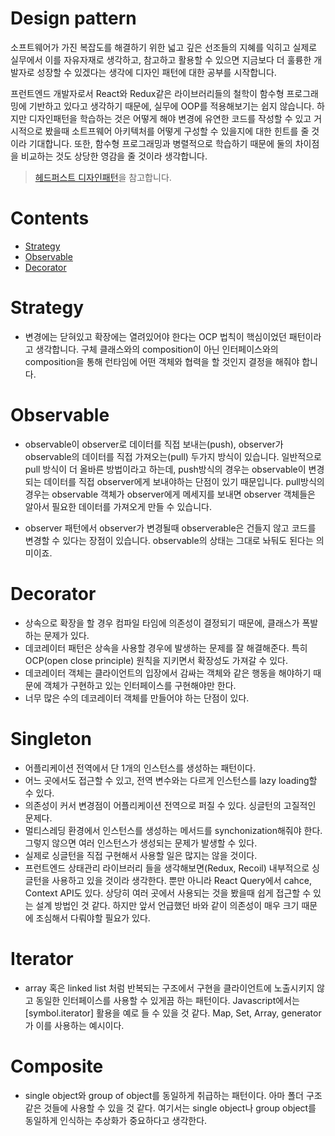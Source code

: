 # Design pattern

소프트웨어가 가진 복잡도를 해결하기 위한 넓고 깊은 선조들의 지혜를 익히고 실제로 실무에서 이를 자유자재로 생각하고, 참고하고 활용할 수 있으면
지금보다 더 훌륭한 개발자로 성장할 수 있겠다는 생각에 디자인 패턴에 대한 공부를 시작합니다.

프런트엔드 개발자로서 React와 Redux같은 라이브러리들의 철학이 함수형 프로그래밍에 기반하고 있다고 생각하기 때문에, 실무에 OOP를 적용해보기는 쉽지 않습니다.
하지만 디자인패턴을 학습하는 것은 어떻게 해야 변경에 유연한 코드를 작성할 수 있고 거시적으로 봤을때 소트프웨어 아키텍처를 어떻게 구성할 수 있을지에 대한 힌트를 줄 것이라 기대합니다.
또한, 함수형 프로그래밍과 병렬적으로 학습하기 때문에 둘의 차이점을 비교하는 것도 상당한 영감을 줄 것이라 생각합니다.

> [헤드퍼스트 디자인패턴](https://www.aladin.co.kr/shop/wproduct.aspx?ItemId=290892473)을 참고합니다.

# Contents

- [Strategy](#strategy)
- [Observable](#observable)
- [Decorator](#decorator)

# Strategy

- 변경에는 닫혀있고 확장에는 열려있어야 한다는 OCP 법칙이 핵심이었던 패턴이라고 생각합니다. 구체 클래스와의 composition이 아닌 인터페이스와의 composition을 통해 런타임에 어떤 객체와 협력을 할 것인지 결정을 해줘야 합니다.

# Observable

- observable이 observer로 데이터를 직접 보내는(push), observer가 observable의 데이터를 직접 가져오는(pull) 두가지 방식이 있습니다.
  일반적으로 pull 방식이 더 올바른 방법이라고 하는데, push방식의 경우는 observable이 변경되는 데이터를 직접 observer에게 보내야하는 단점이 있기 때문입니다.
  pull방식의 경우는 observable 객체가 observer에게 메세지를 보내면 observer 객체들은 알아서 필요한 데이터를 가져오게 만들 수 있습니다.

- observer 패턴에서 observer가 변경될때 observerable은 건들지 않고 코드를 변경할 수 있다는 장점이 있습니다. observable의 상태는 그대로 놔둬도 된다는 의미이죠.

# Decorator

- 상속으로 확장을 할 경우 컴파일 타임에 의존성이 결정되기 때문에, 클래스가 폭발하는 문제가 있다.
- 데코레이터 패턴은 상속을 사용할 경우에 발생하는 문제를 잘 해결해준다. 특히 OCP(open close principle) 원칙을 지키면서 확장성도 가져갈 수 있다.
- 데코레이터 객체는 클라이언트의 입장에서 감싸는 객체와 같은 행동을 해야하기 때문에 객체가 구현하고 있는 인터페이스를 구현해야만 한다.
- 너무 많은 수의 데코레이터 객체를 만들어야 하는 단점이 있다.

# Singleton

- 어플리케이션 전역에서 단 1개의 인스턴스를 생성하는 패턴이다.
- 어느 곳에서도 접근할 수 있고, 전역 변수와는 다르게 인스턴스를 lazy loading할 수 있다.
- 의존성이 커서 변경점이 어플리케이션 전역으로 퍼질 수 있다. 싱글턴의 고질적인 문제다.
- 멀티스레딩 환경에서 인스턴스를 생성하는 메서드를 synchonization해줘야 한다. 그렇지 않으면 여러 인스턴스가 생성되는 문제가 발생할 수 있다.
- 실제로 싱글턴을 직접 구현해서 사용할 일은 많지는 않을 것이다.
- 프런트엔드 상태관리 라이브러리 들을 생각해보면(Redux, Recoil) 내부적으로 싱글턴을 사용하고 있을 것이라 생각한다. 뿐만 아니라 React Query에서 cahce, Context API도 있다.
  상당히 여러 곳에서 사용되는 것을 봤을때 쉽게 접근할 수 있는 설계 방법인 것 같다. 하지만 앞서 언급했던 바와 같이 의존성이 매우 크기 때문에 조심해서 다뤄야할 필요가 있다.

# Iterator

- array 혹은 linked list 처럼 반복되는 구조에서 구현을 클라이언트에 노출시키지 않고 동일한 인터페이스를 사용할 수 있게끔 하는 패턴이다. Javascript에서는 [symbol.iterator] 활용을
  예로 들 수 있을 것 같다. Map, Set, Array, generator가 이를 사용하는 예시이다.

# Composite

- single object와 group of object를 동일하게 취급하는 패턴이다. 아마 폴더 구조같은 것들에 사용할 수 있을 것 같다. 여기서는 single object나 group object를 동일하게 인식하는
  추상화가 중요하다고 생각한다.
